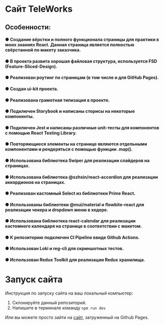 # Сайт TeleWorks
## Особенности:
#### ● Создание вёрстки и полного функционала страницы для практики в моих знаниях React. Данная страница является полностью свёрстанной по макету заказчика. 
#### ● В проекта развита хорошая файловая структура, используется FSD (Feature-Sliced-Design).
#### ● Реализован роутинг по страницам (в том числе и для GitHub Pages).
#### ● Создан ui-kit проекта.
#### ● Реализована грамотная типизация в проекте.
#### ● Подключен Storybook и написаны сторисы на некоторые компоненты.
#### ● Подключен Jest и написаны различные unit-тесты для компонентов с помощью React Testing Library.
#### ● Повторяющиеся элементы на странице являются отдельными компонентами и рендеряться с помощью функции .map().
#### ● Использована библиотека Swiper для реализации слайдеров на страницах.
#### ● Использована библиотека @szhsin/react-accordion для реализации аккордионов на страницах.
#### ● Реализован кастомный Select из библиотеки Prime React.
#### ● Использованы библиотеки @mui/material и flowbite-react для реализации чекера и dropdown меню в хедере.
#### ● Использована библиотека react-calendar для реализации кастомного календаря на странице в соответствии с макетом.
#### ● К репозиторию подключен CI Pipeline ввиде Github Actions.
#### ● Использован Loki и reg-cli для скриншотных тестов.
#### ● Использован Redux Toolkit для реализации Redux хранилища.


# Запуск сайта
Инструкция по запуску сайта на ваш локальный компьютер:
   1. Склонируйте данный репозиторий.
   2. Напишите в терминале команду ```npm run dev```
   
Или вы можете просто зайти на [сайт](kriswis.github.io/TeleWorks/), загруженный на Github Pages.